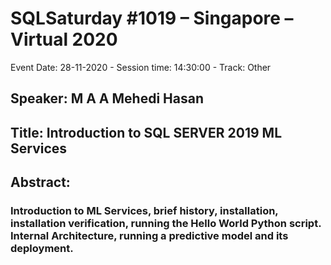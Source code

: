 # SQLSaturday #1019 – Singapore – Virtual 2020
Event Date: 28-11-2020 - Session time: 14:30:00 - Track: Other
## Speaker: M A A Mehedi Hasan
## Title: Introduction to SQL SERVER 2019 ML Services
## Abstract:
### Introduction to ML Services, brief history, installation, installation verification, running the Hello World Python script. Internal Architecture, running a predictive model and its deployment.
